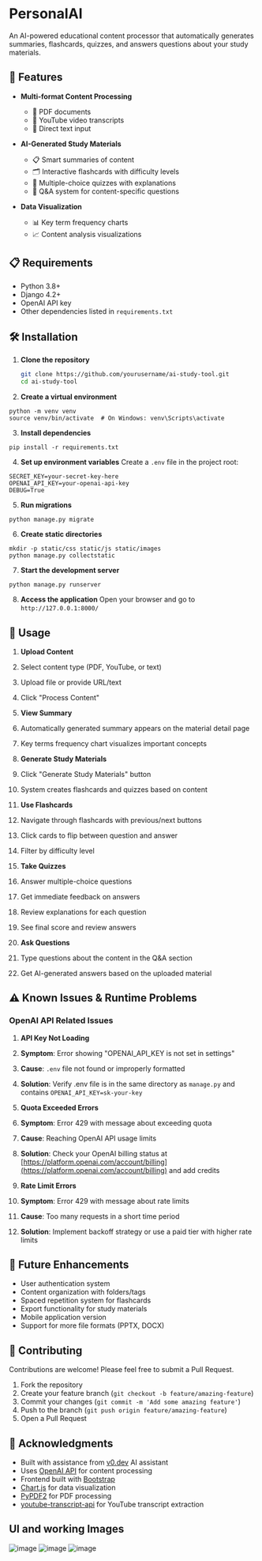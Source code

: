 # PersonalAI


An AI-powered educational content processor that automatically generates summaries, flashcards, quizzes, and answers questions about your study materials.

## 🚀 Features

- **Multi-format Content Processing**
  - 📄 PDF documents
  - 🎥 YouTube video transcripts
  - 📝 Direct text input

- **AI-Generated Study Materials**
  - 📋 Smart summaries of content
  - 🗂️ Interactive flashcards with difficulty levels
  - 📝 Multiple-choice quizzes with explanations
  - 💬 Q&A system for content-specific questions

- **Data Visualization**
  - 📊 Key term frequency charts
  - 📈 Content analysis visualizations

## 📋 Requirements

- Python 3.8+
- Django 4.2+
- OpenAI API key
- Other dependencies listed in `requirements.txt`

## 🛠️ Installation

1. **Clone the repository**
   ```bash
   git clone https://github.com/yourusername/ai-study-tool.git
   cd ai-study-tool

2. **Create a virtual environment**

```shellscript
python -m venv venv
source venv/bin/activate  # On Windows: venv\Scripts\activate
```


3. **Install dependencies**

```shellscript
pip install -r requirements.txt
```


4. **Set up environment variables**
Create a `.env` file in the project root:

```plaintext
SECRET_KEY=your-secret-key-here
OPENAI_API_KEY=your-openai-api-key
DEBUG=True
```


5. **Run migrations**

```shellscript
python manage.py migrate
```


6. **Create static directories**

```shellscript
mkdir -p static/css static/js static/images
python manage.py collectstatic
```


7. **Start the development server**

```shellscript
python manage.py runserver
```


8. **Access the application**
Open your browser and go to `http://127.0.0.1:8000/`


## 📖 Usage

1. **Upload Content**

1. Select content type (PDF, YouTube, or text)
2. Upload file or provide URL/text
3. Click "Process Content"



2. **View Summary**

1. Automatically generated summary appears on the material detail page
2. Key terms frequency chart visualizes important concepts



3. **Generate Study Materials**

1. Click "Generate Study Materials" button
2. System creates flashcards and quizzes based on content



4. **Use Flashcards**

1. Navigate through flashcards with previous/next buttons
2. Click cards to flip between question and answer
3. Filter by difficulty level



5. **Take Quizzes**

1. Answer multiple-choice questions
2. Get immediate feedback on answers
3. Review explanations for each question
4. See final score and review answers



6. **Ask Questions**

1. Type questions about the content in the Q&A section
2. Get AI-generated answers based on the uploaded material





## ⚠️ Known Issues & Runtime Problems

### OpenAI API Related Issues

1. **API Key Not Loading**

1. **Symptom**: Error showing "OPENAI_API_KEY is not set in settings"
2. **Cause**: `.env` file not found or improperly formatted
3. **Solution**: Verify .env file is in the same directory as `manage.py` and contains `OPENAI_API_KEY=sk-your-key`



2. **Quota Exceeded Errors**

1. **Symptom**: Error 429 with message about exceeding quota
2. **Cause**: Reaching OpenAI API usage limits
3. **Solution**: Check your OpenAI billing status at [https://platform.openai.com/account/billing](https://platform.openai.com/account/billing) and add credits



3. **Rate Limit Errors**

1. **Symptom**: Error 429 with message about rate limits
2. **Cause**: Too many requests in a short time period
3. **Solution**: Implement backoff strategy or use a paid tier with higher rate limits


## 🔮 Future Enhancements

- User authentication system
- Content organization with folders/tags
- Spaced repetition system for flashcards
- Export functionality for study materials
- Mobile application version
- Support for more file formats (PPTX, DOCX)


## 🤝 Contributing

Contributions are welcome! Please feel free to submit a Pull Request.

1. Fork the repository
2. Create your feature branch (`git checkout -b feature/amazing-feature`)
3. Commit your changes (`git commit -m 'Add some amazing feature'`)
4. Push to the branch (`git push origin feature/amazing-feature`)
5. Open a Pull Request


## 🙏 Acknowledgments

- Built with assistance from [v0.dev](https://v0.dev) AI assistant
- Uses [OpenAI API](https://openai.com/api/) for content processing
- Frontend built with [Bootstrap](https://getbootstrap.com/)
- [Chart.js](https://www.chartjs.org/) for data visualization
- [PyPDF2](https://pypdf2.readthedocs.io/) for PDF processing
- [youtube-transcript-api](https://github.com/jdepoix/youtube-transcript-api) for YouTube transcript extraction


## UI and working Images

![image](https://github.com/user-attachments/assets/addc2a5f-c917-4372-b87a-b040bb263744)
![image](https://github.com/user-attachments/assets/94cf84b2-392c-4c1c-ad67-8289baa04d5f)
![image](https://github.com/user-attachments/assets/04805676-5dfc-477c-ac77-f1dc8be921e9)


